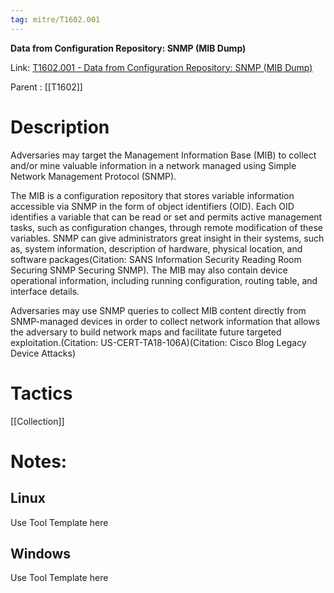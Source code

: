 ```yaml
---
tag: mitre/T1602.001
---
```


**Data from Configuration Repository: SNMP (MIB Dump)**

Link: [T1602.001 - Data from Configuration Repository: SNMP (MIB Dump)](https://attack.mitre.org/techniques/T1602/001)

Parent : [[T1602]]


# Description

Adversaries may target the Management Information Base (MIB) to collect and/or mine valuable information in a network managed using Simple Network Management Protocol (SNMP).

The MIB is a configuration repository that stores variable information accessible via SNMP in the form of object identifiers (OID). Each OID identifies a variable that can be read or set and permits active management tasks, such as configuration changes, through remote modification of these variables. SNMP can give administrators great insight in their systems, such as, system information, description of hardware, physical location, and software packages(Citation: SANS Information Security Reading Room Securing SNMP Securing SNMP). The MIB may also contain device operational information, including running configuration, routing table, and interface details.

Adversaries may use SNMP queries to collect MIB content directly from SNMP-managed devices in order to collect network information that allows the adversary to build network maps and facilitate future targeted exploitation.(Citation: US-CERT-TA18-106A)(Citation: Cisco Blog Legacy Device Attacks) 

# Tactics


[[Collection]]


# Notes:

## Linux

Use Tool Template here

## Windows

Use Tool Template here